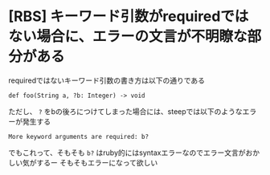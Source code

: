 # [RBS] キーワード引数がrequiredではない場合に、エラーの文言が不明瞭な部分がある

requiredではないキーワード引数の書き方は以下の通りである

```
def foo(String a, ?b: Integer) -> void
```

ただし、 `?` をbの後ろにつけてしまった場合には、steepでは以下のようなエラーが発生する

```
More keyword arguments are required: b?
```

でもこれって、そもそも `b?` はruby的にはsyntaxエラーなのでエラー文言がおかしい気がするー
そもそもエラーになって欲しい
